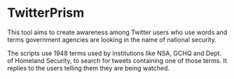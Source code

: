 TwitterPrism
============

This tool aims to create awareness among Twitter users who use words and terms government agencies are looking in the name of national security.

The scripts use 1948 terms used by institutions like NSA, GCHQ and Dept. of Homeland Security, to search for tweets containing one of those terms. It replies to the users telling them they are being watched.
